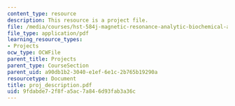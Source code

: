 ```yaml
---
content_type: resource
description: This resource is a project file.
file: /media/courses/hst-584j-magnetic-resonance-analytic-biochemical-and-imaging-techniques-spring-2006/9fdabde72f8fa5ac7a846d93fab3a36c_proj_description.pdf
file_type: application/pdf
learning_resource_types:
- Projects
ocw_type: OCWFile
parent_title: Projects
parent_type: CourseSection
parent_uid: a90db1b2-3040-e1ef-6e1c-2b765b19290a
resourcetype: Document
title: proj_description.pdf
uid: 9fdabde7-2f8f-a5ac-7a84-6d93fab3a36c
---
```

